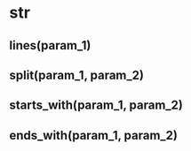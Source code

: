 # str

## lines(param_1)

## split(param_1, param_2)

## starts_with(param_1, param_2)

## ends_with(param_1, param_2)